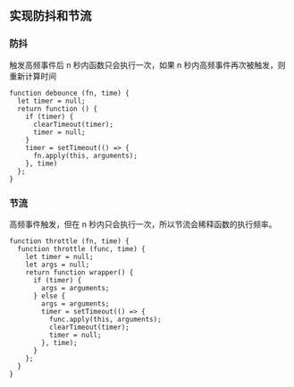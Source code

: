 ## 实现防抖和节流

### 防抖
触发高频事件后 n 秒内函数只会执行一次，如果 n 秒内高频事件再次被触发，则重新计算时间
```
function debounce (fn, time) {
  let timer = null;
  return function () {
    if (timer) {
      clearTimeout(timer);
      timer = null;
    }
    timer = setTimeout(() => {
      fn.apply(this, arguments);
    }, time)
  };
}
```

### 节流
高频事件触发，但在 n 秒内只会执行一次，所以节流会稀释函数的执行频率。
```
function throttle (fn, time) {
  function throttle (func, time) {
    let timer = null;
    let args = null;
    return function wrapper() {
      if (timer) {
        args = arguments;
      } else {
        args = arguments;
        timer = setTimeout(() => {
          func.apply(this, arguments);
          clearTimeout(timer);
          timer = null;
        }, time);
      }
    };
  }
}
```